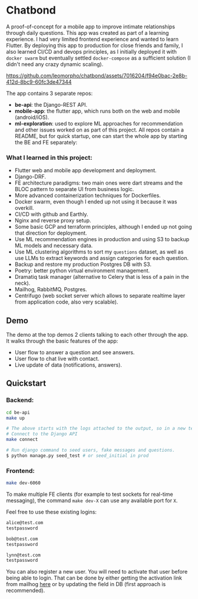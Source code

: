 # Chatbond
A proof-of-concept for a mobile app to improve intimate relationships through daily questions.
This app was created as part of a learning experience. I had very limited frontend experience and wanted to learn Flutter. By deploying this app to production for close friends and family, I also learned CI/CD and devops principles, as I initially deployed it with `docker swarm` but eventually settled `docker-compose` as a sufficient solution (I didn't need any crazy dynamic scaling).

https://github.com/leomorpho/chatbond/assets/7016204/f94e0bac-2e8b-412d-8bc9-60fc3de47344
 
The app contains 3 separate repos:

* **be-api**: the Django-REST API.
* **mobile-app**: the flutter app, which runs both on the web and mobile (android/iOS).
* **ml-exploration**: used to explore ML approaches for recommendation and other issues worked on as part of this project.
All repos contain a README, but for quick startup, one can start the whole app by starting the BE and FE separately:

### What I learned in this project:

* Flutter web and mobile app development and deployment.
* Django-DRF.
* FE architecture paradigms: two main ones were dart streams and the BLOC pattern to separate UI from business logic.
* More advanced containerization techniques for Dockerfiles.
* Docker swarm, even though I ended up not using it because it was overkill.
* CI/CD with github and Earthly.
* Nginx and reverse proxy setup.
* Some basic GCP and terraform principles, although I ended up not going that direction for deployment.
* Use ML recommendation engines in production and using S3 to backup ML models and necessary data.
* Use ML clustering algorithms to sort my `questions` dataset, as well as use LLMs to extract keywords and assign categories for each question.
* Backup and restore my production Postgres DB with S3.
* Poetry: better python virtual environment management.
* Dramatiq task manager (alternative to Celery that is less of a pain in the neck).
* Mailhog, RabbitMQ, Postgres.
* Centrifugo (web socket server which allows to separate realtime layer from application code, also very scalable).

## Demo
The demo at the top demos 2 clients talking to each other through the app. It walks through the basic features of the app:

* User flow to answer a question and see answers.
* User flow to chat live with contact.
* Live update of data (notifications, answers).

## Quickstart

### Backend:

```bash
cd be-api
make up

# The above starts with the logs attached to the output, so in a new terminal
# Connect to the Django API
make connect

# Run django command to seed users, fake messages and questions.
$ python manage.py seed_test # or seed_initial in prod
```

### Frontend:

```bash
make dev-6060
```

To make multiple FE clients (for example to test sockets for real-time messaging), the command `make dev-X` can use any available port for `X`.

Feel free to use these existing logins:

```bash
alice@test.com
testpassword

bob@test.com
testpassword

lynn@test.com
testpassword
```

You can also register a new user. You will need to activate that user before being able to login. That can be done by either getting the activation link from mailhog [here](http://localhost:8025/#) or by updating the field in DB (first approach is recommended).
